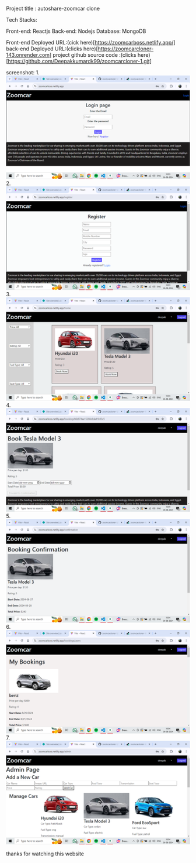 Project title : autoshare-zoomcar clone


Tech Stacks:

Front-end: Reactjs
Back-end: Nodejs
Database: MongoDB

Front-end Deployed URL:(cick here)[https://zoomcarboss.netlify.app/]
back-end Deployed URL:(clicks here)[https://zoomcarcloner-143.onrender.com]
project github source code :(clicks here)[https://github.com/Deepakkumardk99/zoomcarcloner-1.git]

screenshot:
1.![loginpage](<Screenshot (45).png>)
2.![register](<Screenshot (46).png>)
3.![homepage](<Screenshot (47).png>)
4.![booking page](<Screenshot (48).png>)
5.![confirmation page](<Screenshot (49).png>)
6.![my booking](<Screenshot (50).png>)
7.![admin page](<Screenshot (51).png>)


thanks for watching this website